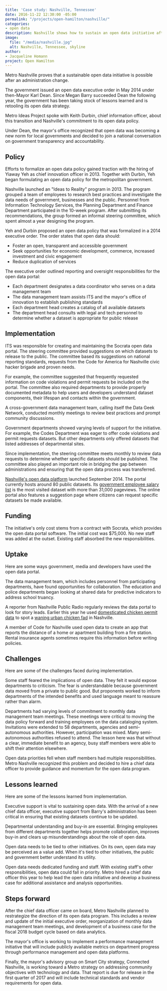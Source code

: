 ```yaml
---
title: 'Case study: Nashville, Tennessee'
date: 2016-11-22 12:30:00 -05:00
permalink: "/projects/open-hamilton/nashville/"
categories:
- open data
description: Nashville shows how to sustain an open data initiative after an election.
image:
  file: "/media/nashville.jpg"
  alt: Nashville, Tennessee, skyline
author:
- Jacqueline Homann
project: Open Hamilton
---
```


Metro Nashville proves that a sustainable open data initiative is possible after an administration change. 

The government issued an open data executive order in May 2014 under then-Mayor Karl Dean. Since Megan Barry succeeded Dean the following year, the government has been taking stock of lessons learned and is retooling its open data strategy. 

Metro Ideas Project spoke with Keith Durbin, chief information officer, about this transition and Nashville's commitment to its open data policy. 

Under Dean, the mayor's office recognized that open data was becoming a new norm for local governments and decided to join a national conversation on government transparency and accountability. 

## Policy

Efforts to formalize an open data policy gained traction with the hiring of Yiaway Yeh as chief innovation officer in 2013. Together with Durbin, Yeh began formulating an open data policy for the metropolitan government.

Nashville launched an "Ideas to Reality" program in 2013. The program grouped a team of employees to research best practices and investigate the data needs of government, businesses and the public. Personnel from Information Technology Services, the Planning Department and Finance Department participated in the 10-week program. After submitting its recommendations, the group formed an informal steering committee, which spent almost a year designing the program. 

Yeh and Durbin proposed an open data policy that was formalized in a 2014 executive order. The order states that open data should:

+ Foster an open, transparent and accessible government
+ Seek opportunities for economic development, commerce, increased investment and civic engagement
+ Reduce duplication of services

The executive order outlined reporting and oversight responsibilities for the open data portal:

+ Each department designates a data coordinator who serves on a data management team
+ The data management team assists ITS and the mayor's office of innovation to establish publishing standards
+ Each department head creates a catalog of all available datasets
+ The department head consults with legal and tech personnel to determine whether a dataset is appropriate for public release

## Implementation

ITS was responsible for creating and maintaining the Socrata open data portal. The steering committee provided suggestions on which datasets to release to the public. The committee based its suggestions on national reporting standards, requests from the Code for America for Nashville civic hacker brigade and proven needs.

For example, the committee suggested that frequently requested information on code violations and permit requests be included on the portal. The committee also required departments to provide properly documented metadata to help users and developers understand dataset components, their lifespan and contacts within the government. 

A cross-government data management team, calling itself the Data Geek Network, conducted monthly meetings to review best practices and prompt community discussions.

Government departments showed varying levels of support for the initiative. For example, the Codes Department was eager to offer code violations and permit requests datasets. But other departments only offered datasets that listed addresses of departmental sites. 

Since implementation, the steering committee meets monthly to review data requests to determine whether specific datasets should be published. The committee also played an important role in bridging the gap between administrations and ensuring that the open data process was transferred.

[Nashville's open data platform](http://data.nashville.gov) launched September 2014. The portal currently hosts around 80 public datasets. Its [government employee salary list](https://data.nashville.gov/General-Government/General-Government-Employees-Titles-and-Base-Annua/2hu7-5kjq) is the most visited dataset with more than 31,000 pageviews. The online portal also features a suggestion page where citizens can request specific datasets be made available. 

## Funding

The initiative's only cost stems from a contract with Socrata, which provides the open data portal software. The initial cost was $75,000. No new staff was added at the outset. Existing staff absorbed the new responsibilities. 

## Uptake

Here are some ways government, media and developers have used the open data portal.

The data management team, which includes personnel from participating departments, have found opportunities for collaboration. The education and police departments began looking at shared data for predictive indicators to address school truancy.

A reporter from Nashville Public Radio regularly reviews the data portal to look for story leads. Earlier this year he used [domesticated chicken permit data](https://data.nashville.gov/Agriculture/Domesticated-Hen-Permits/vpdy-5e23) to spot a [waning urban chicken fad](http://nashvillepublicradio.org/post/urban-chicken-fad-wanes-nashville-leaving-diehards-roost) in Nashville.

A member of Code for Nashville used open data to create an app that reports the distance of a home or apartment building from a fire station. Rental insurance agents sometimes require this information before writing policies. 

## Challenges

Here are some of the challenges faced during implementation.

Some staff feared the implications of open data. They felt it would expose departments to criticism. The fear is understandable because government data moved from a private to public good. But proponents worked to inform departments of the intended benefits and used language meant to reassure rather than alarm.

Departments had varying levels of commitment to monthly data management team meetings. These meetings were critical to moving the data policy forward and training employees on the data cataloging system. Invitations were extended to 58 departments, agencies and semi-autonomous authorities. However, participation was mixed. Many semi-autonomous authorities refused to attend. The lesson here was that without a clear, immediate benefit to an agency, busy staff members were able to shift their attention elsewhere. 

Open data priorities fell when staff members had multiple responsibilities. Metro Nashville recognized this problem and decided to hire a chief data officer to provide guidance and momentum for the open data program.

## Lessons learned

Here are some of the lessons learned from implementation.

Executive support is vital to sustaining open data. With the arrival of a new chief data officer, executive support from Barry's administration has been critical in ensuring that existing datasets continue to be updated. 

Departmental understanding and buy-in are essential. Bringing employees from different departments together helps promote collaboration, improves buy-in and clears up misunderstandings about the role of open data. 

Open data needs to be tied to other initiatives. On its own, open data may be perceived as a value add. When it's tied to other initiatives, the public and government better understand its utility.

Open data needs dedicated funding and staff. With existing staff's other responsibilities, open data could fall in priority. Metro hired a chief data officer this year to help lead the open data initiative and develop a business case for additional assistance and analysis opportunities. 

## Steps forward

After the chief data officer came on board, Metro Nashville planned to restrategize the direction of its open data program. This includes a review and update of the initial executive order, reorganization of monthly data management team meetings, and development of a business case for the fiscal 2018 budget cycle based on data analytics.

The mayor's office is working to implement a performance management initiative that will include publicly available metrics on department progress through performance management and open data platforms.

Finally, the mayor's advisory group on Smart City strategy, Connected Nashville, is working toward a Metro strategy on addressing community objectives with technology and data. That report is due for release in the first quarter of 2017 and will include technical standards and vendor requirements for open data.